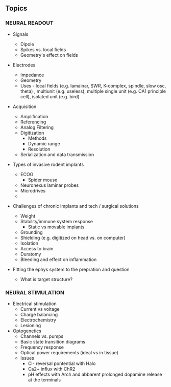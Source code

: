 ## Topics

### NEURAL READOUT
- Signals
    - Dipole
    - Spikes vs. local fields
    - Geometry's effect on fields
- Electrodes
    - Impedance
    - Geometry 
    - Uses - local fields (e.g. lamainar, SWR, K-complex, spindle, slow osc,
      theta) , multiunit (e.g. useless), multiple single unit (e.g. CA1
      principle cell), isolated unit (e.g. bird)
- Acquisition
    - Amplification
    - Referencing
    - Analog Filtering
    - Digitization
        - Methods
        - Dynamic range
        - Resolution
    - Serialization and data transmission
- Types of invasive rodent implants
    - ECOG
        - Spider mouse
    - Neuronexus laminar probes
    - Microdrives
    - 
- Challenges of chronic implants and tech / surgical solutions
    - Weight
    - Stability/immune system response
        - Static vs movable implants 
    - Grounding
    - Shielding (e.g. digitized on head vs. on computer)
    - Isolation
    - Access to brain 
    - Duratomy
    - Bleeding and effect on inflammation


- Fitting the ephys system to the prepration and question
    - What is target structure?

### NEURAL STIMULATION
- Electrical stimulation
    - Current vs voltage
    - Charge balancing
    - Electrochemistry
    - Lesioning
- Optogenetics
    - Channels vs. pumps
    - Basic state transition diagrams
    - Frequency response
    - Optical power requirements (ideal vs in tissue)
    - Issues
        - Cl- reversal pontential with Halo
        - Ca2+ influx with ChR2
        - pH effects with Arch and abbarent prolonged dopamine release at the terminals

